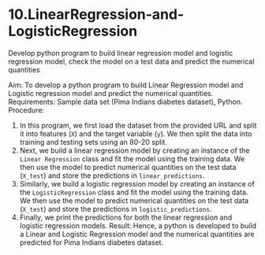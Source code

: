 # 10.LinearRegression-and-LogisticRegression
Develop python program to build linear regression model and logistic regression model, check the model on a test data and predict the numerical quantities

Aim: To develop a python program to build Linear Regression model and Logistic regression model and predict the numerical quantities.
Requirements: Sample data set (Pima Indians diabetes dataset), Python.
Procedure:
1. In this program, we first load the dataset from the provided URL and split it into features (`X`) and the target variable (`y`). We then split the data into training and testing sets using an 80-20 split.
2. Next, we build a linear regression model by creating an instance of the `Linear Regression` class and fit the model using the training data. We then use the model to predict numerical quantities on the test data (`X_test`) and store the predictions in `linear_predictions`.
3. Similarly, we build a logistic regression model by creating an instance of the `LogisticRegression` class and fit the model using the training data. We then use the model to predict numerical quantities on the test data (`X_test`) and store the predictions in `logistic_predictions`.
4. Finally, we print the predictions for both the linear regression and logistic regression models.
Result: Hence, a python is developed to build a Linear and Logistic Regression model and the numerical quantities are predicted for Pima Indians diabetes dataset.
